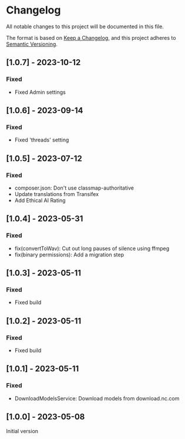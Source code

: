 # Changelog
All notable changes to this project will be documented in this file.

The format is based on [Keep a Changelog](https://keepachangelog.com/en/1.0.0/),
and this project adheres to [Semantic Versioning](https://semver.org/spec/v2.0.0.html).

## [1.0.7] - 2023-10-12

### Fixed

- Fixed Admin settings

## [1.0.6] - 2023-09-14

### Fixed

- Fixed 'threads' setting

## [1.0.5] - 2023-07-12

### Fixed
 - composer.json: Don't use classmap-authoritative
 - Update translations from Transifex
 - Add Ethical AI Rating

## [1.0.4] - 2023-05-31

### Fixed

 - fix(convertToWav): Cut out long pauses of silence using ffmpeg
 - fix(binary permissions): Add a migration step

## [1.0.3] - 2023-05-11

### Fixed

- Fixed build

## [1.0.2] - 2023-05-11

### Fixed

- Fixed build

## [1.0.1] - 2023-05-11

### Fixed
- DownloadModelsService: Download models from download.nc.com

## [1.0.0] - 2023-05-08
Initial version
